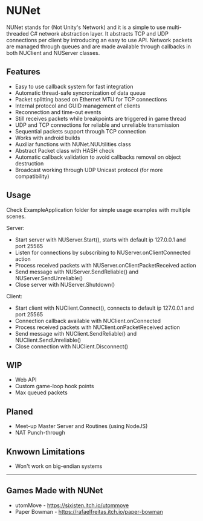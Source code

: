 # NUNet
NUNet stands for (Not Unity's Network) and it is a simple to use multi-threaded C# network abstraction layer. It abstracts TCP and UDP connections per client by introducing an easy to use API. Network packets are managed through queues and are made available through callbacks in both NUClient and NUServer classes.

## Features
- Easy to use callback system for fast integration
- Automatic thread-safe syncronization of data queue
- Packet splitting based on Ethernet MTU for TCP connections
- Internal protocol and GUID management of clients
- Reconnection and time-out events
- Still receives packets while breakpoints are triggered in game thread
- UDP and TCP connections for reliable and unreliable transmission
- Sequential packets support through TCP connection
- Works with android builds
- Auxiliar functions with NUNet.NUUtilities class
- Abstract Packet class with HASH check
- Automatic callback validation to avoid callbacks removal on object destruction
- Broadcast working through UDP Unicast protocol (for more compatibility)

## Usage
Check ExampleApplication folder for simple usage examples with multiple scenes.

Server:
- Start server with NUServer.Start(), starts with default ip 127.0.0.1 and port 25565
- Listen for connections by subscribing to NUServer.onClientConnected action
- Process received packets with NUServer.onClientPacketReceived action
- Send message with NUServer.SendReliable() and NUServer.SendUnreliable()
- Close server with NUServer.Shutdown()

Client:
- Start client with NUClient.Connect(), connects to default ip 127.0.0.1 and port 25565
- Connection callback available with NUClient.onConnected
- Process received packets with NUClient.onPacketReceived action
- Send message with NUClient.SendReliable() and NUClient.SendUnreliable()
- Close connection with NUClient.Disconnect()

## WIP
- Web API
- Custom game-loop hook points
- Max queued packets

## Planed
- Meet-up Master Server and Routines (using NodeJS)
- NAT Punch-through

## Knwown Limitations
- Won't work on big-endian systems

---

## Games Made with NUNet
- utomMove - https://sixisten.itch.io/utommove
- Paper Bowman - https://rafaelfreitas.itch.io/paper-bowman

